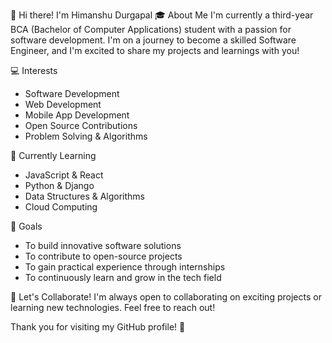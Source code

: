 👋 Hi there! I'm Himanshu Durgapal
🎓 About Me
I'm currently a third-year BCA (Bachelor of Computer Applications) student with a passion for software development. I'm on a journey to become a skilled Software Engineer, and I'm excited to share my projects and learnings with you!

💻 Interests
* Software Development
* Web Development
* Mobile App Development
* Open Source Contributions
* Problem Solving & Algorithms

🌱 Currently Learning
* JavaScript & React
* Python & Django
* Data Structures & Algorithms
* Cloud Computing

🚀 Goals
* To build innovative software solutions
* To contribute to open-source projects
* To gain practical experience through internships
* To continuously learn and grow in the tech field

🤝 Let's Collaborate!
I'm always open to collaborating on exciting projects or learning new technologies. Feel free to reach out!

Thank you for visiting my GitHub profile! 🌟
